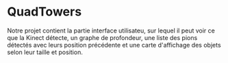 QuadTowers 
=================

Notre projet contient la partie interface utilisateu, sur lequel il peut voir ce que la Kinect détecte, un graphe de profondeur, une liste des pions détectés avec leurs position précédente et une carte d'affichage des objets selon leur taille et position.
